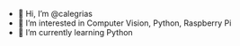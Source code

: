- 👋 Hi, I’m @calegrias
- 👀 I’m interested in Computer Vision, Python, Raspberry Pi
- 🌱 I’m currently learning Python


<!---
calegrias/calegrias is a ✨ special ✨ repository because its `README.md` (this file) appears on your GitHub profile.
You can click the Preview link to take a look at your changes.
--->
